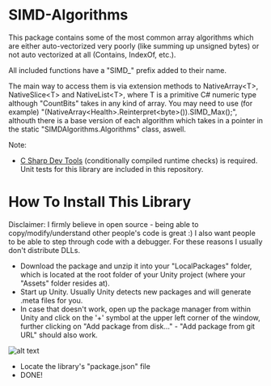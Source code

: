 # SIMD-Algorithms

This package contains some of the most common array algorithms which are either auto-vectorized very poorly (like summing up unsigned bytes) or not auto vectorized at all (Contains, IndexOf, etc.).

All included functions have a "SIMD_" prefix added to their name.

The main way to access them is via extension methods to NativeArray\<T>, NativeSlice\<T> and NativeList\<T>, where T is a primitive C# numeric type although "CountBits" takes in any kind of array. You may need to use (for example) "(NativeArray\<Health>.Reinterpret\<byte>()).SIMD_Max();", althouth there is a base version of each algorithm which takes in a pointer in the static "SIMDAlgorithms.Algorithms" class, aswell.

Note: 
- [C Sharp Dev Tools](https://github.com/MrUnbelievable92/C-Sharp-Dev-Tools) (conditionally compiled runtime checks) is required. Unit tests for this library are included in this repository.

# How To Install This Library

Disclaimer: I firmly believe in open source - being able to copy/modify/understand other people's code is great :)
I also want people to be able to step through code with a debugger.
For these reasons I usually don't distribute DLLs.

- Download the package and unzip it into your "LocalPackages" folder, which is located at the root folder of your Unity project (where your "Assets" folder resides at).
- Start up Unity. Usually Unity detects new packages and will generate .meta files for you.
- In case that doesn't work, open up the package manager from within Unity and click on the '+' symbol at the upper left corner of the window, further clicking on "Add package from disk..." - "Add package from git URL" should also work.

![alt text](https://i.imgur.com/QcqF96e.png)

- Locate the library's "package.json" file
- DONE! 
